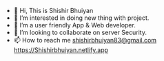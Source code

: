 - 👋 Hi, This is Shishir Bhuiyan 
- 👀 I’m interested in doing new thing with project.
- 🌱 I’m a user friendly App & Web developer. 
- 💞️ I’m looking to collaborate on server Security.
- 📫 How to reach me shishirbhuiyan83@gmail.com
 https://Shishirbhuiyan.netlify.app

<!---
ShishirBhuiyan/ShishirBhuiyan is a ✨ special ✨ repository because its `README.md` (this file) appears on your GitHub profile.
You can click the Preview link to take a look at your changes.
--->

